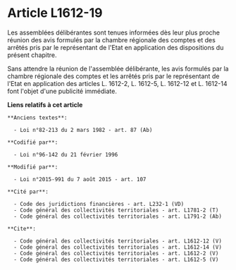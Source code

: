 # Article L1612-19

Les assemblées délibérantes sont tenues informées dès leur plus proche réunion des avis formulés par la chambre régionale des
comptes et des arrêtés pris par le représentant de l'Etat en application des dispositions du présent chapitre. 

Sans attendre la réunion de l'assemblée délibérante, les avis formulés par la chambre régionale des comptes et les arrêtés
pris par le représentant de l'Etat en application des articles L. 1612-2, L. 1612-5, L. 1612-12 et L. 1612-14 font l'objet
d'une publicité immédiate.

**Liens relatifs à cet article**

	**Anciens textes**:

	  - Loi n°82-213 du 2 mars 1982 - art. 87 (Ab)

	**Codifié par**:

	  - Loi n°96-142 du 21 février 1996

	**Modifié par**:

	  - Loi n°2015-991 du 7 août 2015 - art. 107

	**Cité par**:

	  - Code des juridictions financières - art. L232-1 (VD)
	  - Code général des collectivités territoriales - art. L1781-2 (T)
	  - Code général des collectivités territoriales - art. L1791-2 (Ab)

	**Cite**:

	  - Code général des collectivités territoriales - art. L1612-12 (V)
	  - Code général des collectivités territoriales - art. L1612-14 (V)
	  - Code général des collectivités territoriales - art. L1612-2 (V)
	  - Code général des collectivités territoriales - art. L1612-5 (V)
